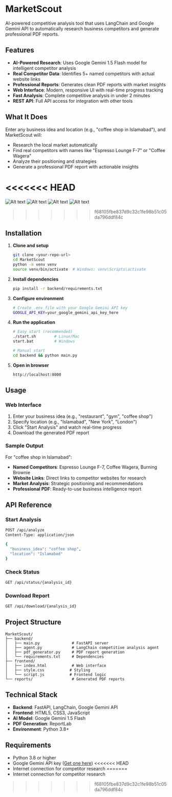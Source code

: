 # MarketScout

AI-powered competitive analysis tool that uses LangChain and Google Gemini API to automatically research business competitors and generate professional PDF reports.

## Features

- **AI-Powered Research**: Uses Google Gemini 1.5 Flash model for intelligent competitor analysis
- **Real Competitor Data**: Identifies 5+ named competitors with actual website links
- **Professional Reports**: Generates clean PDF reports with market insights
- **Web Interface**: Modern, responsive UI with real-time progress tracking
- **Fast Analysis**: Complete competitive analysis in under 2 minutes
- **REST API**: Full API access for integration with other tools

## What It Does

Enter any business idea and location (e.g., "coffee shop in Islamabad"), and MarketScout will:
- Research the local market automatically
- Find real competitors with names like "Espresso Lounge F-7" or "Coffee Wagera"
- Analyze their positioning and strategies
- Generate a professional PDF report with actionable insights

<<<<<<< HEAD
=======
![Alt text](https://i.postimg.cc/T1VTgwBJ/langchain.png)
![Alt text](https://i.postimg.cc/Fz44rv1d/langchain2.png)
![Alt text](https://i.postimg.cc/NfQcZQWZ/langchain3.png)
![Alt text](https://i.postimg.cc/8CfQLc6f/langchain4.png)


>>>>>>> f68105fbe837d9c32c1fe98b51c05da796ddf84c
## Installation

1. **Clone and setup**
   ```bash
   git clone <your-repo-url>
   cd MarketScout
   python -m venv venv
   source venv/bin/activate  # Windows: venv\Scripts\activate
   ```

2. **Install dependencies**
   ```bash
   pip install -r backend/requirements.txt
   ```

3. **Configure environment**
   ```bash
   # Create .env file with your Google Gemini API key
   GOOGLE_API_KEY=your_google_gemini_api_key_here
   ```

4. **Run the application**
   ```bash
   # Easy start (recommended)
   ./start.sh        # Linux/Mac
   start.bat         # Windows
   
   # Manual start
   cd backend && python main.py
   ```

5. **Open in browser**
   ```
   http://localhost:8000
   ```

## Usage

### Web Interface
1. Enter your business idea (e.g., "restaurant", "gym", "coffee shop")
2. Specify location (e.g., "Islamabad", "New York", "London")
3. Click "Start Analysis" and watch real-time progress
4. Download the generated PDF report

### Sample Output
For "coffee shop in Islamabad":
- **Named Competitors**: Espresso Lounge F-7, Coffee Wagera, Burning Brownie
- **Website Links**: Direct links to competitor websites for research
- **Market Analysis**: Strategic positioning and recommendations
- **Professional PDF**: Ready-to-use business intelligence report

## API Reference

### Start Analysis
```bash
POST /api/analyze
Content-Type: application/json

{
  "business_idea": "coffee shop",
  "location": "Islamabad"
}
```

### Check Status
```bash
GET /api/status/{analysis_id}
```

### Download Report
```bash
GET /api/download/{analysis_id}
```

## Project Structure

```
MarketScout/
├── backend/
│   ├── main.py              # FastAPI server
│   ├── agent.py             # LangChain competitive analysis agent
│   ├── pdf_generator.py     # PDF report generation
│   └── requirements.txt     # Dependencies
├── frontend/
│   ├── index.html           # Web interface
│   ├── style.css           # Styling
│   └── script.js           # Frontend logic
└── reports/                 # Generated PDF reports
```

## Technical Stack

- **Backend**: FastAPI, LangChain, Google Gemini API
- **Frontend**: HTML5, CSS3, JavaScript
- **AI Model**: Google Gemini 1.5 Flash
- **PDF Generation**: ReportLab
- **Environment**: Python 3.8+

## Requirements

- Python 3.8 or higher
- Google Gemini API key ([Get one here](https://makersuite.google.com/app/apikey))
<<<<<<< HEAD
- Internet connection for competitor research
=======
- Internet connection for competitor research
>>>>>>> f68105fbe837d9c32c1fe98b51c05da796ddf84c
